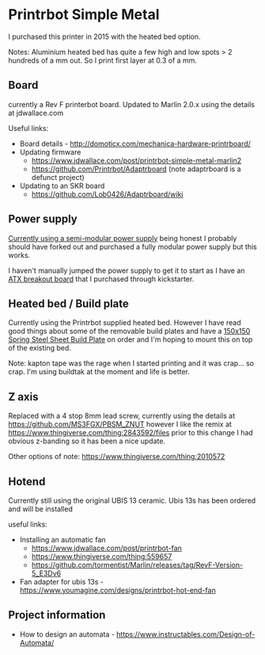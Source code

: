 # Printrbot Simple Metal
I purchased this printer in 2015 with the heated bed option.

Notes: Aluminium heated bed has quite a few high and low spots > 2 hundreds of a mm out. So I print first layer at 0.3 of a mm.

## Board 

currently a Rev F printerbot board. Updated to Marlin 2.0.x using the details at jdwallace.com

Useful links:
- Board details - http://domoticx.com/mechanica-hardware-printrboard/
- Updating firmware 
  - https://www.jdwallace.com/post/printrbot-simple-metal-marlin2
  - https://github.com/Printrbot/Adaptrboard (note adaptrboard is a defunct project)
- Updating to an SKR board
  - https://github.com/Lob0426/Adaptrboard/wiki

## Power supply

[Currently using a semi-modular power supply](https://www.amazon.com.au/gp/product/B08BX65LVY/ref=ppx_yo_dt_b_asin_title_o05_s00?ie=UTF8&psc=1) being honest I probably should have forked out and purchased a fully modular power supply but this works.

I haven't manually jumped the power supply to get it to start as I have an [ATX breakout board](https://www.kickstarter.com/projects/141080940/atx-breakout-board-for-all-pc-power-supplys?ref=profile_created) that I purchased through kickstarter. 

## Heated bed / Build plate

Currently using the Printrbot supplied heated bed. However I have read good things about some of the removable build plates and have a [150x150 Spring Steel Sheet Build Plate](https://www.aliexpress.com/snapshot/0.html?orderId=8143475876268766) on order and I'm hoping to mount this on top of the existing bed.

Note: kapton tape was the rage when I started printing and it was crap... so crap. I'm using buildtak at the moment and life is better.

## Z axis 

Replaced with a 4 stop 8mm lead screw, currently using the details at https://github.com/MS3FGX/PBSM_ZNUT however I like the remix at https://www.thingiverse.com/thing:2843592/files prior to this change I had obvious z-banding so it has been a nice update.

Other options of note: https://www.thingiverse.com/thing:2010572

## Hotend 

Currently still using the original UBIS 13 ceramic. Ubis 13s has been ordered and will be installed

useful links:
- Installing an automatic fan 
  - https://www.jdwallace.com/post/printrbot-fan
  - https://www.thingiverse.com/thing:559657
  - https://github.com/tormentist/Marlin/releases/tag/RevF-Version-5_E3Dv6
- Fan adapter for ubis 13s - https://www.youmagine.com/designs/printrbot-hot-end-fan


## Project information

- How to design an automata - https://www.instructables.com/Design-of-Automata/
